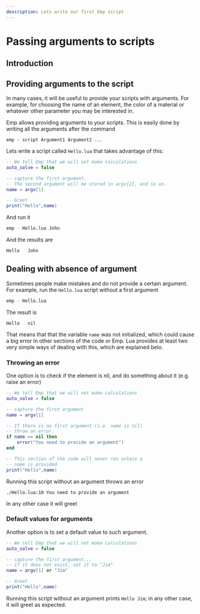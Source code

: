 ```yaml
---
description: Lets write our first Emp script
---
```


# Passing arguments to scripts

## Introduction

## Providing arguments to the script

In many cases, it will be useful to provide your scripts with arguments. For example, for choosing the name of an element, the color of a material or whatever other parameter you may be interested in.

Emp allows providing arguments to your scripts. This is easily done by writing all the arguments after the command

```text
emp - script Argument1 Argument2 ...
```

Lets write a script called `Hello.lua` that takes advantage of this:

```lua
-- We tell Emp that we will not make calculations
auto_solve = false 

-- capture the first argument.
-- The second argument will be stored in argv[2], and so on.
name = argv[1]

-- Greet
print("Hello",name)
```

And run it

```bash
emp - Hello.lua John
```

And the results are

```text
Hello	John
```

## Dealing with absence of argument

Sometimes people make mistakes and do not provide a certain argument. For example, run the `Hello.lua` script without a first argument

```bash
emp - Hello.lua
```

The result is

```text
Hello	nil
```

That means that that the variable `name` was not initialized, which could cause a big error in other sections of the code or Emp. Lua provides at least two very simple ways of dealing with this, which are explained belo.

### Throwing an error 

One option is to check if the element is nil, and do something about it \(e.g. raise an error\)

```lua
-- We tell Emp that we will not make calculations
auto_solve = false 

-- capture the first argument
name = argv[1] 

-- If there is no first argument (i.e. name is nil)
-- throw an error.
if name == nil then
    error("You need to provide an argument")
end

-- This section of the code will never run unless a
-- name is provided
print("Hello",name)
```

Running this script without an argument throws an error

```text
./Hello.lua:10 You need to provide an argument
```

In any other case it will greet

### Default values for arguments

Another option is to set a default value to such argument.

```lua
-- We tell Emp that we will not make calculations
auto_solve = false 

-- capture the first argument... 
-- if it does not exist, set it to "Jim"
name = argv[1] or "Jim"

-- Greet
print("Hello",name)
```

Running this script without an argument prints `Hello Jim`; in any other case, it will greet as expected.



